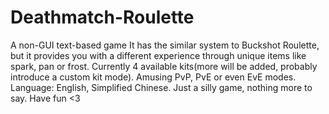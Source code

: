 # Deathmatch-Roulette
A non-GUI text-based game
It has the similar system to Buckshot Roulette, but it provides you with a different experience through unique items like spark, pan or frost.
Currently 4 available kits(more will be added, probably introduce a custom kit mode).
Amusing PvP, PvE or even EvE modes.
Language: English, Simplified Chinese.
Just a silly game, nothing more to say.
Have fun <3
